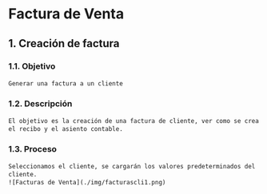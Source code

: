 # Factura de Venta

## 1. Creación de factura

### 1.1. Objetivo

    Generar una factura a un cliente

### 1.2. Descripción

    El objetivo es la creación de una factura de cliente, ver como se crea el recibo y el asiento contable.

### 1.3. Proceso

    Seleccionamos el cliente, se cargarán los valores predeterminados del cliente.
    ![Facturas de Venta](./img/facturascli1.png)
